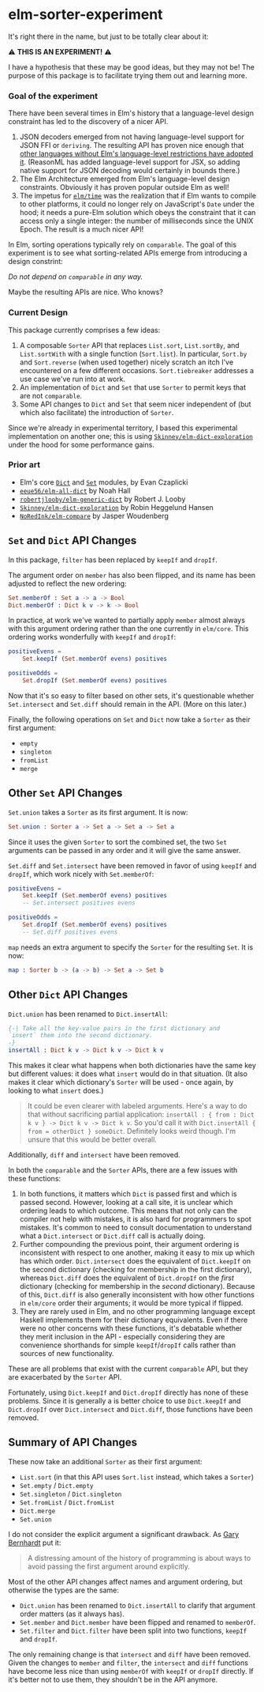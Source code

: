 # elm-sorter-experiment

It's right there in the name, but just to be totally clear about it:

⚠️  **THIS IS AN EXPERIMENT!** ⚠️

I have a hypothesis that these may be good ideas, but they may not be! The
purpose of this package is to facilitate trying them out and learning more.

### Goal of the experiment

There have been several times in Elm's history that a language-level design constraint has led to the discovery of a nicer API.

1. JSON decoders emerged from not having language-level support for JSON FFI or `deriving`. The resulting API has proven nice enough that [other languages without Elm's language-level restrictions have adopted it](https://medium.com/@DmytroGladkyi/decode-and-encode-json-in-reasonml-2d484c65cf4e). (ReasonML has added language-level support for JSX, so adding native support for JSON decoding would certainly in bounds there.)
1. The Elm Architecture emerged from Elm's language-level design constraints. Obviously it has proven popular outside Elm as well!
1. The impetus for [`elm/time`](https://github.com/elm/time) was the realization that if Elm wants to compile to other platforms, it could no longer rely on JavaScript's `Date` under the hood; it needs a pure-Elm solution which obeys the constraint that it can access only a single integer: the number of milliseconds since the UNIX Epoch. The result is a much nicer API!

In Elm, sorting operations typically rely on `comparable`.  The goal of this experiment is to see what sorting-related APIs emerge from introducing a design constrint:

*Do not depend on `comparable` in any way.*

Maybe the resulting APIs are nice. Who knows?

### Current Design

This package currently comprises a few ideas:

1. A composable `Sorter` API that replaces `List.sort`, `List.sortBy`, and `List.sortWith` with a single function (`Sort.list`). In particular, `Sort.by` and `Sort.reverse` (when used together) nicely scratch an itch I've encountered on a few different occasions. `Sort.tiebreaker` addresses a use case we've run into at work.
2. An implementation of `Dict` and `Set` that use `Sorter` to permit keys that are not `comparable`.
3. Some API changes to `Dict` and `Set` that seem nicer independent of (but which also facilitate) the introduction of `Sorter`.

Since we're already in experimental territory, I based this experimental
implementation on another one; this is using [`Skinney/elm-dict-exploration`](http://package.elm-lang.org/packages/Skinney/elm-dict-exploration/latest)
under the hood for some performance gains.

### Prior art

* Elm's core [`Dict`](http://package.elm-lang.org/packages/elm-lang/core/latest/Dict) and [`Set`](http://package.elm-lang.org/packages/elm-lang/core/5.1.1/Set) modules, by Evan Czaplicki
* [`eeue56/elm-all-dict`](http://package.elm-lang.org/packages/eeue56/elm-all-dict/latest) by Noah Hall
* [`robertjlooby/elm-generic-dict`](http://package.elm-lang.org/packages/robertjlooby/elm-generic-dict/latest) by Robert J. Looby
* [`Skinney/elm-dict-exploration`](http://package.elm-lang.org/packages/Skinney/elm-dict-exploration/latest) by Robin Heggelund Hansen
* [`NoRedInk/elm-compare`](http://package.elm-lang.org/packages/NoRedInk/elm-compare/latest) by Jasper Woudenberg

## `Set` and `Dict` API Changes

In this package, `filter` has been replaced by `keepIf` and `dropIf`.

The argument order on `member` has also been flipped, and its name has been
adjusted to reflect the new ordering:

```elm
Set.memberOf : Set a -> a -> Bool
Dict.memberOf : Dict k v -> k -> Bool
```

In practice, at work we've wanted to partially apply `member` almost always
with this argument ordering rather than the one currently in `elm/core`. This
ordering works wonderfully with `keepIf` and `dropIf`:

```elm
positiveEvens =
    Set.keepIf (Set.memberOf evens) positives

positiveOdds =
    Set.dropIf (Set.memberOf evens) positives
```

Now that it's so easy to filter based on other sets, it's questionable whether
`Set.intersect` and `Set.diff` should remain in the API. (More on this later.)

Finally, the following operations on `Set` and `Dict` now take
a `Sorter` as their first argument:

* `empty`
* `singleton`
* `fromList`
* `merge`

## Other `Set` API Changes

`Set.union` takes a `Sorter` as its first argument. It is now:

```elm
Set.union : Sorter a -> Set a -> Set a -> Set a
```

Since it uses the given `Sorter` to sort the combined set, the two `Set` arguments
can be passed in any order and it will give the same answer.

`Set.diff` and `Set.intersect` have been removed in favor of using `keepIf` and `dropIf`,
which work nicely with `Set.memberOf`:

```elm
positiveEvens =
    Set.keepIf (Set.memberOf evens) positives
    -- Set.intersect positives evens

positiveOdds =
    Set.dropIf (Set.memberOf evens) positives
    -- Set.diff positives evens
```

`map` needs an extra argument to specify the `Sorter` for the resulting `Set`.
It is now:

```elm
map : Sorter b -> (a -> b) -> Set a -> Set b
```

## Other `Dict` API Changes

`Dict.union` has been renamed to `Dict.insertAll`:

```elm
{-| Take all the key-value pairs in the first dictionary and
`insert` them into the second dictionary.
-}
insertAll : Dict k v -> Dict k v -> Dict k v
```

This makes it clear what happens when both dictionaries have the same key but
different values: it does what `insert` would do in that situation. (It also
makes it clear which dictionary's `Sorter` will be used - once again, by
looking to what `insert` does.)

> It could be even clearer with labeled arguments. Here's a way to do that without sacrificing partial application: `insertAll : { from : Dict k v } -> Dict k v -> Dict k v`. So you'd call it with `Dict.insertAll { from = otherDict } someDict`. Definitely looks weird though. I'm unsure that this would be better overall.

Additionally, `diff` and `intersect` have been removed.

In both the `comparable` and the `Sorter` APIs, there are a few issues with
these functions:

1. In both functions, it matters which `Dict` is passed first and which is passed second. However, looking at a call site, it is unclear which ordering leads to which outcome. This means that not only can the compiler not help with mistakes, it is also hard for programmers to spot mistakes. It's common to need to consult documentation to understand what a `Dict.intersect` or `Dict.diff` call is actually doing.
1. Further compounding the previous point, their argument ordering is inconsistent with respect to one another, making it easy to mix up which has which order. `Dict.intersect` does the equivalent of `Dict.keepIf` on the second dictionary (checking for membership in the first dictionary), whereas `Dict.diff` does the equivalent of `Dict.dropIf` on the *first* dictionary (checking for membership in the *second* dictionary). Because of this, `Dict.diff` is also generally inconsistent with how other functions in `elm/core` order their arguments; it would be more typical if flipped.
1. They are rarely used in Elm, and no other programming language except Haskell implements them for their dictionary equivalents. Even if there were no other concerns with these functions, it's debatable whether they merit inclusion in the API - especially considering they are convenience shorthands for simple `keepIf`/`dropIf` calls rather than sources of new functionality.

These are all problems that exist with the current `comparable` API, but they
are exacerbated by the `Sorter` API.

Fortunately, using `Dict.keepIf` and `Dict.dropIf` directly has none of these
problems. Since it is generally a is better choice to use `Dict.keepIf` and
`Dict.dropIf` over `Dict.intersect` and `Dict.diff`, those functions
have been removed.

## Summary of API Changes

 These now take an additional `Sorter` as their first argument:

* `List.sort` (in that this API uses `Sort.list` instead, which takes a `Sorter`)
* `Set.empty` / `Dict.empty`
* `Set.singleton` / `Dict.singleton`
* `Set.fromList` / `Dict.fromList`
* `Dict.merge`
* `Set.union`

I do not consider the explicit argument a significant drawback. As [Gary Bernhardt](https://twitter.com/garybernhardt/status/1006983057138741248)
put it:

> A distressing amount of the history of programming is about ways to avoid passing the first argument around explicitly.

Most of the other API changes affect names and argument ordering, but otherwise the types are the same:

* `Dict.union` has been renamed to `Dict.insertAll` to clarify that argument order
matters (as it always has).
* `Set.member` and `Dict.member` have been flipped and renamed to `memberOf`.
* `Set.filter` and `Dict.filter` have been split into two functions, `keepIf` and `dropIf`.

The only remaining change is that `intersect` and `diff` have been removed.
Given the changes to `member` and `filter`, the `intersect` and `diff`
functions have become less nice than using `memberOf` with `keepIf` or `dropIf`
directly. If it's better not to use them, they shouldn't be in the API anymore.
